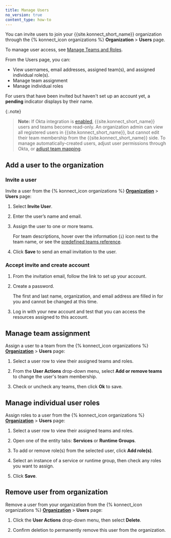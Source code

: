 ```yaml
---
title: Manage Users
no_version: true
content_type: how-to
---
```


You can invite users to join your {{site.konnect_short_name}} organization through the {% konnect_icon organizations %} **Organization** > **Users** page.

To manage user access, see [Manage Teams and Roles](/konnect/org-management/teams-and-roles).

From the Users page, you can:
* View usernames, email addresses, assigned team(s), and assigned individual role(s).
* Manage team assignment
* Manage individual roles

For users that have been invited but haven't set up an account yet, a **pending** indicator displays by their name.

{:.note}
> **Note:** If Okta integration is [enabled](/konnect/org-management/okta-idp),
{{site.konnect_short_name}} users and teams become read-only. An organization
admin can view all registered users in {{site.konnect_short_name}}, but cannot
edit their team membership from the {{site.konnect_short_name}} side. To manage
automatically-created users, adjust user permissions through Okta, or
[adjust team mapping](/konnect/org-management/okta-idp/#map-teams-to-groups).

## Add a user to the organization

### Invite a user

Invite a user from the {% konnect_icon organizations %} [**Organization**](https://cloud.konghq.com/organization/) > **Users** page:

1. Select **Invite User**.
1. Enter the user’s name and email.
1. Assign the user to one or more teams.

    For team descriptions, hover over the information (`i`) icon next to the team name,
    or see the [predefined teams reference](/konnect/org-management/teams-and-roles/teams-reference).

1. Click **Save** to send an email invitation to the user.

### Accept invite and create account

1. From the invitation email, follow the link to set up your account.
1. Create a password.

    The first and last name, organization, and email address are filled in for
    you and cannot be changed at this time.

1. Log in with your new account and test that you can access the resources
assigned to this account.

## Manage team assignment

Assign a user to a team from the {% konnect_icon organizations %} [**Organization**](https://cloud.konghq.com/organization/) > **Users** page:

1. Select a user row to view their assigned teams and roles.

1. From the **User Actions** drop-down menu, select **Add or remove teams** to change the user's team membership.

1. Check or uncheck any teams, then click **Ok** to save.


## Manage individual user roles

Assign roles to a user from the {% konnect_icon organizations %} [**Organization**](https://cloud.konghq.com/organization/) > **Users** page:

1. Select a user row to view their assigned teams and roles.

1. Open one of the entity tabs: **Services** or **Runtime Groups**.

1. To add or remove role(s) from the selected user, click **Add role(s)**.

1. Select an instance of a service or runtime group, then check any roles you want to assign.

1. Click **Save**.


## Remove user from organization

Remove a user from your organization from the {% konnect_icon organizations %} [**Organization**](https://cloud.konghq.com/organization/) > **Users** page:

1. Click the **User Actions** drop-down menu, then select **Delete**.

1. Confirm deletion to permanently remove this user from the organization.
